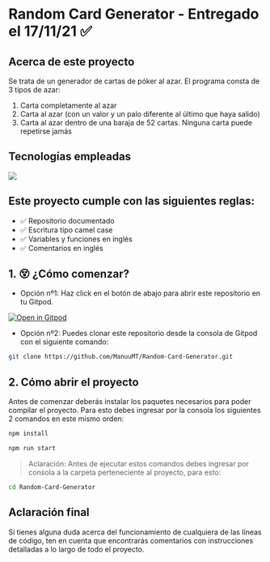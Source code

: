 # Random Card Generator - Entregado el 17/11/21 ✅


## Acerca de este proyecto 


Se trata de un generador de cartas de póker al azar. El programa consta de 3 tipos de azar:
1. Carta completamente al azar
2. Carta al azar (con un valor y un palo diferente al último que haya salido)
3. Carta al azar dentro de una baraja de 52 cartas. Ninguna carta puede repetirse jamás


## Tecnologías empleadas

![](https://i.imgur.com/XV6nKqE.jpg)


## Este proyecto cumple con las siguientes reglas: 

- ✅ Repositorio documentado
- ✅ Escritura tipo camel case
- ✅ Variables y funciones en inglés
- ✅ Comentarios en inglés


## 1. 😵 ¿Cómo comenzar?


- Opción nº1: Haz click en el botón de abajo para abrir este repositorio en tu Gitpod.


[![Open in Gitpod](https://gitpod.io/button/open-in-gitpod.svg)](https://github.com/ManuuMT/Random-Card-Generator.git)


- Opción nº2: Puedes clonar este repositorio desde la consola de Gitpod con el siguiente comando:

```sh
git clone https://github.com/ManuuMT/Random-Card-Generator.git
```


## 2. Cómo abrir el proyecto


Antes de comenzar deberás instalar los paquetes necesarios para poder compilar el proyecto. Para esto debes ingresar por la consola los siguientes 2 comandos en este mismo orden:


```sh
npm install

```

```sh
npm run start
```

> Aclaración: Antes de ejecutar estos comandos debes ingresar por consola a la carpeta perteneciente al proyecto, para esto: 

```sh
cd Random-Card-Generator
```


## Aclaración final


Si tienes alguna duda acerca del funcionamiento de cualquiera de las líneas de código, ten en cuenta que encontrarás comentarios con instrucciones detalladas a lo largo de todo el proyecto.
